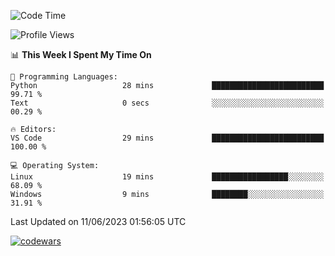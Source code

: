 <!--START_SECTION:waka-->
![Code Time](http://img.shields.io/badge/Code%20Time-185%20hrs%2052%20mins-blue)

![Profile Views](http://img.shields.io/badge/Profile%20Views-167-blue)

📊 **This Week I Spent My Time On** 

```text
💬 Programming Languages: 
Python                   28 mins             █████████████████████████   99.71 % 
Text                     0 secs              ░░░░░░░░░░░░░░░░░░░░░░░░░   00.29 % 

🔥 Editors: 
VS Code                  29 mins             █████████████████████████   100.00 % 

💻 Operating System: 
Linux                    19 mins             █████████████████░░░░░░░░   68.09 % 
Windows                  9 mins              ████████░░░░░░░░░░░░░░░░░   31.91 % 
```


 Last Updated on 11/06/2023 01:56:05 UTC
<!--END_SECTION:waka-->
[![codewars](https://www.codewars.com/users/Delitel/badges/large)](https://www.codewars.com/users/Delitel)   

